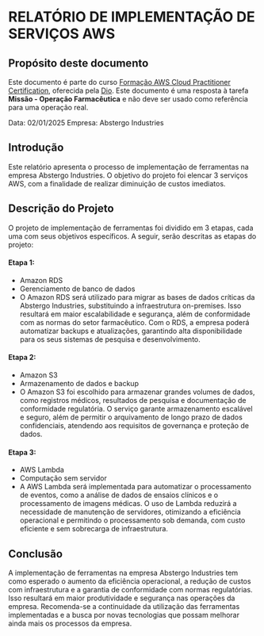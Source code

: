 # RELATÓRIO DE IMPLEMENTAÇÃO DE SERVIÇOS AWS

## Propósito deste documento
Este documento é parte do curso [Formação AWS Cloud Practitioner Certification](https://web.dio.me/track/formacao-aws-cloud-practitioner-certification), oferecida pela [Dio](dio.me). Este documento é uma resposta à tarefa **Missão - Operação Farmacêutica** e não deve ser usado como referência para uma operação real.

Data: 02/01/2025
Empresa: Abstergo Industries 

## Introdução
Este relatório apresenta o processo de implementação de ferramentas na empresa Abstergo Industries. O objetivo do projeto foi elencar 3 serviços AWS, com a finalidade de realizar diminuição de custos imediatos.

## Descrição do Projeto
O projeto de implementação de ferramentas foi dividido em 3 etapas, cada uma com seus objetivos específicos. A seguir, serão descritas as etapas do projeto:

#### Etapa 1: 
- Amazon RDS
- Gerenciamento de banco de dados
- O Amazon RDS será utilizado para migrar as bases de dados críticas da Abstergo Industries, substituindo a infraestrutura on-premises. Isso resultará em maior escalabilidade e segurança, além de conformidade com as normas do setor farmacêutico. Com o RDS, a empresa poderá automatizar backups e atualizações, garantindo alta disponibilidade para os seus sistemas de pesquisa e desenvolvimento.

#### Etapa 2: 
- Amazon S3
- Armazenamento de dados e backup
- O Amazon S3 foi escolhido para armazenar grandes volumes de dados, como registros médicos, resultados de pesquisa e documentação de conformidade regulatória. O serviço garante armazenamento escalável e seguro, além de permitir o arquivamento de longo prazo de dados confidenciais, atendendo aos requisitos de governança e proteção de dados.

#### Etapa 3: 
- AWS Lambda
- Computação sem servidor
- A AWS Lambda será implementada para automatizar o processamento de eventos, como a análise de dados de ensaios clínicos e o processamento de imagens médicas. O uso de Lambda reduzirá a necessidade de manutenção de servidores, otimizando a eficiência operacional e permitindo o processamento sob demanda, com custo eficiente e sem sobrecarga de infraestrutura.

## Conclusão
A implementação de ferramentas na empresa Abstergo Industries tem como esperado o aumento da eficiência operacional, a redução de custos com infraestrutura e a garantia de conformidade com normas regulatórias. Isso resultará em maior produtividade e segurança nas operações da empresa. Recomenda-se a continuidade da utilização das ferramentas implementadas e a busca por novas tecnologias que possam melhorar ainda mais os processos da empresa.
